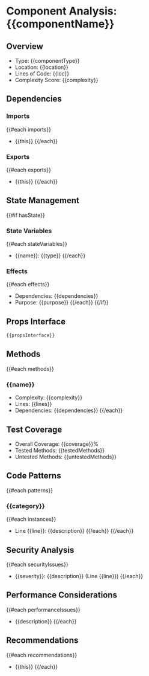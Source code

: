 # Component Analysis: {{componentName}}

## Overview
- Type: {{componentType}}
- Location: {{location}}
- Lines of Code: {{loc}}
- Complexity Score: {{complexity}}

## Dependencies
### Imports
{{#each imports}}
- {{this}}
{{/each}}

### Exports
{{#each exports}}
- {{this}}
{{/each}}

## State Management
{{#if hasState}}
### State Variables
{{#each stateVariables}}
- {{name}}: {{type}}
{{/each}}

### Effects
{{#each effects}}
- Dependencies: {{dependencies}}
- Purpose: {{purpose}}
{{/each}}
{{/if}}

## Props Interface
```typescript
{{propsInterface}}
```

## Methods
{{#each methods}}
### {{name}}
- Complexity: {{complexity}}
- Lines: {{lines}}
- Dependencies: {{dependencies}}
{{/each}}

## Test Coverage
- Overall Coverage: {{coverage}}%
- Tested Methods: {{testedMethods}}
- Untested Methods: {{untestedMethods}}

## Code Patterns
{{#each patterns}}
### {{category}}
{{#each instances}}
- Line {{line}}: {{description}}
{{/each}}
{{/each}}

## Security Analysis
{{#each securityIssues}}
- {{severity}}: {{description}} (Line {{line}})
{{/each}}

## Performance Considerations
{{#each performanceIssues}}
- {{description}}
{{/each}}

## Recommendations
{{#each recommendations}}
- {{this}}
{{/each}}
